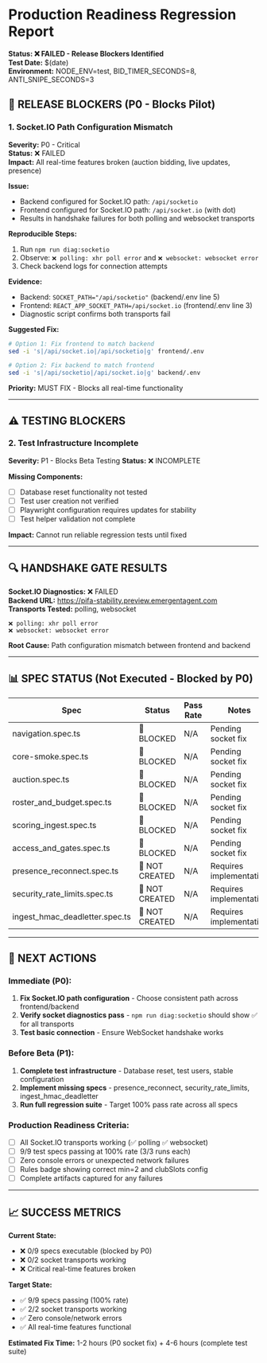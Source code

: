 # Production Readiness Regression Report

**Status: ❌ FAILED - Release Blockers Identified**  
**Test Date:** $(date)  
**Environment:** NODE_ENV=test, BID_TIMER_SECONDS=8, ANTI_SNIPE_SECONDS=3  

## 🚨 RELEASE BLOCKERS (P0 - Blocks Pilot)

### 1. Socket.IO Path Configuration Mismatch
**Severity:** P0 - Critical  
**Status:** ❌ FAILED  
**Impact:** All real-time features broken (auction bidding, live updates, presence)

**Issue:**
- Backend configured for Socket.IO path: `/api/socketio`
- Frontend configured for Socket.IO path: `/api/socket.io` (with dot)
- Results in handshake failures for both polling and websocket transports

**Reproducible Steps:**
1. Run `npm run diag:socketio`
2. Observe: `❌ polling: xhr poll error` and `❌ websocket: websocket error`
3. Check backend logs for connection attempts

**Evidence:**
- Backend: `SOCKET_PATH="/api/socketio"` (backend/.env line 5)
- Frontend: `REACT_APP_SOCKET_PATH=/api/socket.io` (frontend/.env line 3)
- Diagnostic script confirms both transports fail

**Suggested Fix:**
```bash
# Option 1: Fix frontend to match backend
sed -i 's|/api/socket.io|/api/socketio|g' frontend/.env

# Option 2: Fix backend to match frontend  
sed -i 's|/api/socketio|/api/socket.io|g' backend/.env
```

**Priority:** MUST FIX - Blocks all real-time functionality

---

## ⚠️ TESTING BLOCKERS

### 2. Test Infrastructure Incomplete
**Severity:** P1 - Blocks Beta Testing
**Status:** ❌ INCOMPLETE

**Missing Components:**
- [ ] Database reset functionality not tested
- [ ] Test user creation not verified  
- [ ] Playwright configuration requires updates for stability
- [ ] Test helper validation not complete

**Impact:** Cannot run reliable regression tests until fixed

---

## 🔍 HANDSHAKE GATE RESULTS

**Socket.IO Diagnostics:** ❌ FAILED  
**Backend URL:** https://pifa-stability.preview.emergentagent.com  
**Transports Tested:** polling, websocket  

```
❌ polling: xhr poll error
❌ websocket: websocket error
```

**Root Cause:** Path configuration mismatch between frontend and backend

---

## 📊 SPEC STATUS (Not Executed - Blocked by P0)

| Spec | Status | Pass Rate | Notes |
|------|--------|-----------|-------|
| navigation.spec.ts | 🔵 BLOCKED | N/A | Pending socket fix |
| core-smoke.spec.ts | 🔵 BLOCKED | N/A | Pending socket fix |
| auction.spec.ts | 🔵 BLOCKED | N/A | Pending socket fix |
| roster_and_budget.spec.ts | 🔵 BLOCKED | N/A | Pending socket fix |
| scoring_ingest.spec.ts | 🔵 BLOCKED | N/A | Pending socket fix |
| access_and_gates.spec.ts | 🔵 BLOCKED | N/A | Pending socket fix |
| presence_reconnect.spec.ts | 🔵 NOT CREATED | N/A | Requires implementation |
| security_rate_limits.spec.ts | 🔵 NOT CREATED | N/A | Requires implementation |
| ingest_hmac_deadletter.spec.ts | 🔵 NOT CREATED | N/A | Requires implementation |

---

## 🎯 NEXT ACTIONS

### Immediate (P0):
1. **Fix Socket.IO path configuration** - Choose consistent path across frontend/backend
2. **Verify socket diagnostics pass** - `npm run diag:socketio` should show ✅ for all transports
3. **Test basic connection** - Ensure WebSocket handshake works

### Before Beta (P1):
1. **Complete test infrastructure** - Database reset, test users, stable configuration
2. **Implement missing specs** - presence_reconnect, security_rate_limits, ingest_hmac_deadletter
3. **Run full regression suite** - Target 100% pass rate across all specs

### Production Readiness Criteria:
- [ ] All Socket.IO transports working (✅ polling ✅ websocket)
- [ ] 9/9 test specs passing at 100% rate (3/3 runs each)
- [ ] Zero console errors or unexpected network failures
- [ ] Rules badge showing correct min=2 and clubSlots config
- [ ] Complete artifacts captured for any failures

---

## 📈 SUCCESS METRICS

**Current State:**
- ❌ 0/9 specs executable (blocked by P0)
- ❌ 0/2 socket transports working
- ❌ Critical real-time features broken

**Target State:**  
- ✅ 9/9 specs passing (100% rate)
- ✅ 2/2 socket transports working  
- ✅ Zero console/network errors
- ✅ All real-time features functional

**Estimated Fix Time:** 1-2 hours (P0 socket fix) + 4-6 hours (complete test suite)